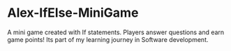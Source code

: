# Alex-IfElse-MiniGame
A mini game created with If statements. Players answer questions and earn game points! Its part of my learning journey in Software development. 
